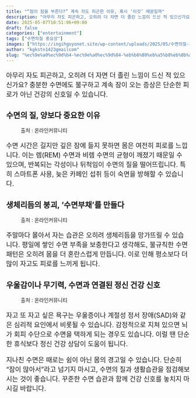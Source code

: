 ```yaml
---
title: "“잠이 잠을 부른다?” 계속 자도 피곤한 이유, 혹시 ‘이것’ 때문일까"
description: "아무리 자도 피곤하고, 오히려 더 자면 더 졸린 느낌이 드신 적 있으신가요? 충분한 수면에도 불구하고 계속 잠이 오는 증상은 단순한 피로가 아닌 건강의 신호일 수 있습니다."
date: 2025-05-07T10:51:06+09:00
draft: false
categories: ["entertainment"]
tags: ["수면의질 중요성"]
images: ["https://ingihgoyonet.site/wp-content/uploads/2025/05/수면의질-1024x683.jpg", "https://ingihgoyonet.site/wp-content/uploads/2025/05/수면-1024x683.jpg", "https://ingihgoyonet.site/wp-content/uploads/2025/05/자도피곤-1024x690.jpg"]
author: "kgkstn1423gmailcom"
slug: "%ec%9e%a0%ec%9d%b4-%ec%9e%a0%ec%9d%84-%eb%b6%80%eb%a5%b8%eb%8b%a4-%ea%b3%84%ec%86%8d-%ec%9e%90%eb%8f%84-%ed%94%bc%ea%b3%a4%ed%95%9c-%ec%9d%b4%ec%9c%a0-%ed%98%b9%ec%8b%9c"
---
```


<p style="font-size:18px">아무리 자도 피곤하고, 오히려 더 자면 더 졸린 느낌이 드신 적 있으신가요? 충분한 수면에도 불구하고 계속 잠이 오는 증상은 단순한 피로가 아닌 건강의 신호일 수 있습니다.</p> <h2 >수면의 질, 양보다 중요한 이유</h2> <figure ><img src="https://ingihgoyonet.site/wp-content/uploads/2025/05/수면의질-1024x683.jpg" alt="" style="aspect-ratio:16/9;object-fit:cover"/><figcaption >출처 : 온라인커뮤니티</figcaption></figure> <p style="font-size:18px">수면 시간은 길지만 깊은 잠에 들지 못하면 몸은 여전히 피로를 느낍니다. 이는 렘(REM) 수면과 비렘 수면의 균형이 깨졌기 때문일 수 있으며, 반복되는 각성이나 뒤척임이 수면의 질을 떨어뜨립니다. 특히 스마트폰 사용, 늦은 카페인 섭취 등이 숙면을 방해할 수 있습니다.</p> <h2 >생체리듬의 붕괴, ‘수면부채’를 만들다</h2> <figure ><img src="https://ingihgoyonet.site/wp-content/uploads/2025/05/수면-1024x683.jpg" alt="" style="aspect-ratio:16/9;object-fit:cover"/><figcaption >출처 : 온라인커뮤니티</figcaption></figure> <p style="font-size:18px">주말마다 몰아서 자는 습관은 오히려 생체리듬을 망가뜨릴 수 있습니다. 평일에 쌓인 수면 부족을 보충한다고 생각해도, 불규칙한 수면 패턴은 오히려 몸을 더 혼란스럽게 만듭니다. 이로 인해 평소보다 더 많이 자고도 피로를 느끼게 됩니다.</p> <h2 >우울감이나 무기력, 수면과 연결된 정신 건강 신호</h2> <figure ><img src="https://ingihgoyonet.site/wp-content/uploads/2025/05/자도피곤-1024x690.jpg" alt="" style="aspect-ratio:16/9;object-fit:cover"/><figcaption >출처 : 온라인커뮤니티</figcaption></figure> <p style="font-size:18px">자고 또 자고 싶은 욕구는 우울증이나 계절성 정서 장애(SAD)와 같은 심리적 요인에서 비롯될 수 있습니다. 감정적으로 지쳐 있으면 뇌가 회피 수단으로 수면을 택하게 되는 경우도 있습니다. 이럴 땐 단순한 휴식보다 정신 건강 상담이 도움이 됩니다.</p> <p style="font-size:18px">지나친 수면은 때로는 쉼이 아닌 몸의 경고일 수 있습니다. 단순히 “잠이 많아서”라고 넘기지 마시고, 수면의 질과 생활습관을 점검해보시는 것이 좋습니다. 꾸준한 수면 습관과 함께 건강 신호를 놓치지 마시길 바랍니다.</p>